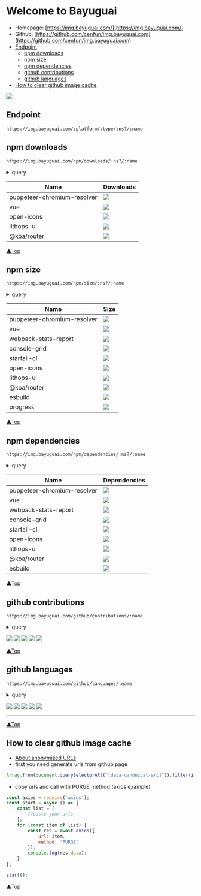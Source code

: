 # Welcome to Bayuguai <a name="top"></a>
- Homepage: [https://img.bayuguai.com/](https://img.bayuguai.com/) 
- Github: [https://github.com/cenfun/img.bayuguai.com](https://github.com/cenfun/img.bayuguai.com)
- [Endpoint](#endpoint)
    - [npm downloads](#npm-downloads)
    - [npm size](#npm-size)
    - [npm dependencies](#npm-dependencies)
    - [github contributions](#github-contributions)
    - [github languages](#github-languages)
- [How to clear github image cache](#how-to-clear-github-image-cache)

![](https://img.bayuguai.com/stats)

## Endpoint
```
https://img.bayuguai.com/:platform/:type/:ns?/:name
```
## npm downloads
```
https://img.bayuguai.com/npm/downloads/:ns?/:name
```
<details>
    <summary>query</summary>
    <ul>
        <li>height=20</li>
        <li>radius=15%</li>
        <li>color=#44cc11</li>
        <li>bg=#007ec6</li>
        <li>label={total}/month</li>
        <li>output=svg | json</li>
    </ul>
</details>

|Name|Downloads|
|---|----|
|puppeteer-chromium-resolver|![](https://img.bayuguai.com/npm/downloads/puppeteer-chromium-resolver?label={total}%20downloads)|
|vue|![](https://img.bayuguai.com/npm/downloads/vue?label=&height=50&radius=10)|
|open-icons|![](https://img.bayuguai.com/npm/downloads/open-icons)|
|lithops-ui|![](https://img.bayuguai.com/npm/downloads/lithops-ui)|
|@koa/router|![](https://img.bayuguai.com/npm/downloads/@koa/router)|

[▲Top](#top)
## npm size
```
https://img.bayuguai.com/npm/size/:ns?/:name
```
<details>
    <summary>query</summary>
    <ul>
        <li>bg=#007ec6</li>
        <li>label=size</li>
        <li>output=svg | json</li>
    </ul>
</details>

|Name|Size|
|---|---|
|puppeteer-chromium-resolver|![](https://img.bayuguai.com/npm/size/puppeteer-chromium-resolver?label=package%20size)|
|vue|![](https://img.bayuguai.com/npm/size/vue?label=)|
|webpack-stats-report|![](https://img.bayuguai.com/npm/size/webpack-stats-report)|
|console-grid|![](https://img.bayuguai.com/npm/size/console-grid)|
|starfall-cli|![](https://img.bayuguai.com/npm/size/starfall-cli)|
|open-icons|![](https://img.bayuguai.com/npm/size/open-icons)|
|lithops-ui|![](https://img.bayuguai.com/npm/size/lithops-ui)|
|@koa/router|![](https://img.bayuguai.com/npm/size/@koa/router)|
|esbuild|![](https://img.bayuguai.com/npm/size/esbuild)|
|progress|![](https://img.bayuguai.com/npm/size/progress)|


[▲Top](#top)
## npm dependencies
```
https://img.bayuguai.com/npm/dependencies/:ns?/:name
```
<details>
    <summary>query</summary>
    <ul>
        <li>bg=#007ec6</li>
        <li>label=dependencies</li>
        <li>output=svg | json</li>
    </ul>
</details>

|Name|Dependencies|
|---|---|
|puppeteer-chromium-resolver|![](https://img.bayuguai.com/npm/dependencies/puppeteer-chromium-resolver?label=dependencies%20and%20install%20size)|
|vue|![](https://img.bayuguai.com/npm/dependencies/vue?label=)|
|webpack-stats-report|![](https://img.bayuguai.com/npm/dependencies/webpack-stats-report)|
|console-grid|![](https://img.bayuguai.com/npm/dependencies/console-grid)|
|starfall-cli|![](https://img.bayuguai.com/npm/dependencies/starfall-cli)|
|open-icons|![](https://img.bayuguai.com/npm/dependencies/open-icons)|
|lithops-ui|![](https://img.bayuguai.com/npm/dependencies/lithops-ui)|
|@koa/router|![](https://img.bayuguai.com/npm/dependencies/@koa/router)|
|esbuild|![](https://img.bayuguai.com/npm/dependencies/esbuild)|

[▲Top](#top)
## github contributions
```
https://img.bayuguai.com/github/contributions/:name
```
<details>
    <summary>query</summary>
    <ul>
        <li>width=600</li>
        <li>color=#44cc11</li>
        <li>even=#f6f8fa</li>
        <li>axis=#99999</li>
        <li>bg=#ffffff</li>
        <li>label={total} Contributions Past Year - {name}</li>
        <li>output=svg | json</li>
    </ul>
</details>

![](https://img.bayuguai.com/github/contributions/cenfun)
![](https://img.bayuguai.com/github/contributions/ruanyf)
![](https://img.bayuguai.com/github/contributions/yyx990803?width=380&label={name}%20contributions:%20{total})
![](https://img.bayuguai.com/github/contributions/mxschmitt?width=700)
![](https://img.bayuguai.com/github/contributions/ro)

[▲Top](#top)
## github languages
```
https://img.bayuguai.com/github/languages/:name
```
<details>
    <summary>query</summary>
    <ul>
        <li>width=600</li>
        <li>limit=20</li>
        <li>colors=dodgerblue,green,orangered...</li>
        <li>bg=#ffffff</li>
        <li>label={total} Used Languages - {name}</li>
        <li>output=svg | json</li>
    </ul>
</details>

![](https://img.bayuguai.com/github/languages/cenfun)
![](https://img.bayuguai.com/github/languages/ruanyf)
![](https://img.bayuguai.com/github/languages/yyx990803?width=380&label={name}%20used%20languages:%20{total})
![](https://img.bayuguai.com/github/languages/mxschmitt?width=700)
![](https://img.bayuguai.com/github/languages/ro)

---
[▲Top](#top)
## How to clear github image cache
- [About anonymized URLs](https://docs.github.com/en/authentication/keeping-your-account-and-data-secure/about-anonymized-urls)
- first you need generate urls from github page
```js
Array.from(document.querySelectorAll("[data-canonical-src]")).filter(img=>img.getAttribute('data-canonical-src').startsWith("https://img.bayuguai.com")).map(img=>img.src)
```
- copy urls and call with PURGE method (axios example)
```js
const axios = require('axios');
const start = async () => {
    const list = [
        //paste your urls
    ];
    for (const item of list) {
        const res = await axios({
            url: item,
            method: 'PURGE'
        });
        console.log(res.data);
    }
};

start();
```
[▲Top](#top)